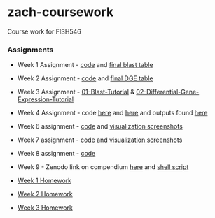 # zach-coursework
Course work for FISH546

### Assignments

* Week 1 Assignment - [code](https://github.com/course-fish546-2023/zach-coursework/blob/main/assignments/code/01-blast.Rmd) and [final blast table](https://github.com/course-fish546-2023/zach-coursework/blob/main/assignments/output/blast_annot_go.tab)
* Week 2 Assignment - [code](https://github.com/course-fish546-2023/zach-coursework/blob/main/assignments/code/02-differential-gene-expression.Rmd) and [final DGE table](https://github.com/course-fish546-2023/zach-coursework/blob/main/assignments/output/DEGlist.tab)
* Week 3 Assignment - [01-Blast-Tutorial](https://rpubs.com/zbengt/blast-tutorial) & [02-Differential-Gene-Expression-Tutorial](https://rpubs.com/zbengt/differential-expression-analysis-tutorial)
* Week 4 Assignment - code [here](https://github.com/course-fish546-2023/zach-coursework/blob/main/assignments/code/04-hello.py) and [here](https://github.com/course-fish546-2023/zach-coursework/blob/main/assignments/code/04-job.sh) and outputs found [here](https://github.com/course-fish546-2023/zach-coursework/tree/main/assignments/output)
* Week 6 assignment - [code](https://github.com/course-fish546-2023/zach-coursework/blob/main/assignments/code/06-alignment-data.Rmd) and [visualization screenshots](https://github.com/course-fish546-2023/zach-coursework/blob/main/assignments/output/06-02-alignment-data-visualization.md)
* Week 7 assignment - [code](https://github.com/course-fish546-2023/zach-coursework/blob/main/assignments/code/07-CG-motifs.Rmd) and [visualization screenshots](https://github.com/course-fish546-2023/zach-coursework/blob/main/assignments/output/07-02-CG-motif-visualization.md)
* Week 8 assignment - [code](https://github.com/course-fish546-2023/zach-coursework/blob/main/assignments/code/08-bedtools.Rmd)
* Week 9 - Zenodo link on compendium [here](https://rpubs.com/zbengt/coral-lncRNA-discovery) and [shell script](https://github.com/course-fish546-2023/zach-coursework/blob/main/assignments/code/00-rsync.sh) 

* [Week 1 Homework](https://github.com/course-fish546-2023/zach-coursework/blob/main/homework/week_01.md)
* [Week 2 Homework](https://github.com/course-fish546-2023/zach-coursework/blob/main/homework/week_02.md)
* [Week 3 Homework](https://github.com/course-fish546-2023/zach-coursework/blob/main/homework/week_03.md)